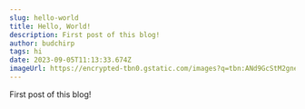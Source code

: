 ```yaml
---
slug: hello-world
title: Hello, World!
description: First post of this blog!
author: budchirp
tags: hi
date: 2023-09-05T11:13:33.674Z
imageUrl: https://encrypted-tbn0.gstatic.com/images?q=tbn:ANd9GcStM2gnexXJimFUwLEMHJN9b7-v1lMoWypa8Q&usqp=CAU
---
```


First post of this blog!
